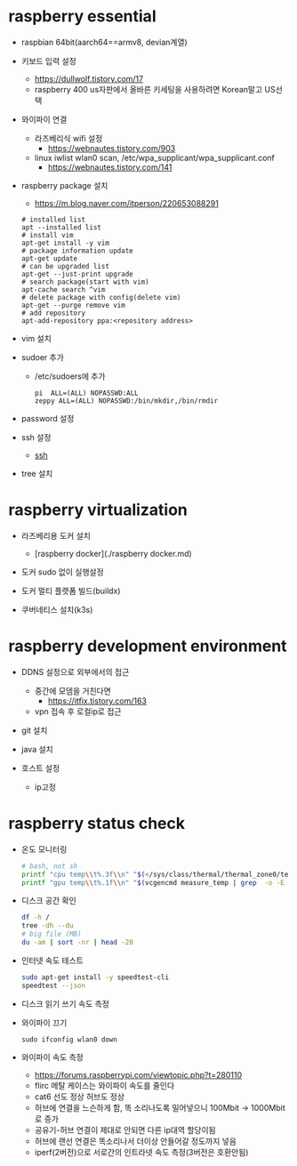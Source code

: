 # raspberry essential

* raspbian 64bit(aarch64==armv8, devian계열)

* 키보드 입력 설정
  * https://dullwolf.tistory.com/17
  * raspberry 400 us자판에서 올바른 키세팅을 사용하려면 Korean말고 US선택
  
* 와이파이 연결
  * 라즈베리식 wifi 설정
    * https://webnautes.tistory.com/903
  * linux iwlist wlan0 scan, /etc/wpa_supplicant/wpa_supplicant.conf
    * https://webnautes.tistory.com/141
  
* raspberry package 설치

  * https://m.blog.naver.com/itperson/220653088291

  ```shell
  # installed list
  apt --installed list
  # install vim
  apt-get install -y vim
  # package information update
  apt-get update
  # can be upgraded list
  apt-get --just-print upgrade
  # search package(start with vim)
  apt-cache search ^vim
  # delete package with config(delete vim)
  apt-get --purge remove vim
  # add repository
  apt-add-repository ppa:<repository address>
  ```

* vim 설치

* sudoer 추가

  * /etc/sudoers에 추가

    ```shell
    pi	ALL=(ALL) NOPASSWD:ALL
    zeppy ALL=(ALL) NOPASSWD:/bin/mkdir,/bin/rmdir
    ```

* password 설정

* ssh 설정

  * [ssh](../ssh/ssh.md)
  
* tree 설치

# raspberry virtualization

* 라즈베리용 도커 설치

  * [raspberry docker](./raspberry docker.md)
* 도커 sudo 없이 실행설정
* 도커 멀티 플랫폼 빌드(buildx)
* 쿠버네티스 설치(k3s)

# raspberry development environment

* DDNS 설정으로 외부에서의 접근

  * 중간에 모뎀을 거친다면
    * https://itfix.tistory.com/163
  * vpn 접속 후 로컬ip로 접근
* git 설치
* java 설치
* 호스트 설정
  * ip고정

# raspberry status check

* 온도 모니터링

  ```bash
  # bash, not sh
  printf "cpu temp\\t%.3f\\n" "$(</sys/class/thermal/thermal_zone0/temp)e-3"
  printf "gpu temp\\t%.1f\\n" "$(vcgencmd measure_temp | grep  -o -E '[[:digit:].]+')"
  ```

* 디스크 공간 확인

  ```bash
  df -h /
  tree -dh --du
  # big file (MB)
  du -am | sort -nr | head -20
  
  ```

* 인터넷 속도 테스트

  ```bash
  sudo apt-get install -y speedtest-cli
  speedtest --json
  ```

* 디스크 읽기 쓰기 속도 측정

* 와이파이 끄기

  ```shell
  sudo ifconfig wlan0 down
  ```

* 와이파이 속도 측정

  * https://forums.raspberrypi.com/viewtopic.php?t=280110
  * flirc 메탈 케이스는 와이파이 속도를 줄인다
  * cat6 선도 정상 허브도 정상
  * 허브에 연결을 느슨하게 함, 똑 소리나도록 밀어넣으니 100Mbit -> 1000Mbit로 증가
  * 공유기-허브 연결이 제대로 안되면 다른 ip대역 할당이됨
  * 허브에 랜선 연결은 똑소리나서 더이상 안들어갈 정도까지 넣음
  * iperf(2버전)으로 서로간의 인트라넷 속도 측정(3버전은 호환안됨)
  

